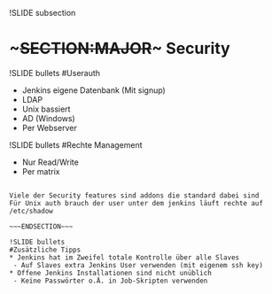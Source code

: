 !SLIDE subsection
# ~~~SECTION:MAJOR~~~ Security

!SLIDE bullets
#Userauth
* Jenkins eigene Datenbank (Mit signup)
* LDAP
* Unix bassiert
* AD (Windows)
* Per Webserver

!SLIDE bullets
#Rechte Management
* Nur Read/Write
* Per matrix

~~~SECTION:notes~~~

Viele der Security features sind addons die standard dabei sind
Für Unix auth brauch der user unter dem jenkins läuft rechte auf /etc/shadow

~~~ENDSECTION~~~

!SLIDE bullets
#Zusätzliche Tipps
* Jenkins hat im Zweifel totale Kontrolle über alle Slaves
 - Auf Slaves extra Jenkins User verwenden (mit eigenem ssh key)
* Offene Jenkins Installationen sind nicht unüblich
 - Keine Passwörter o.Ä. in Job-Skripten verwenden

